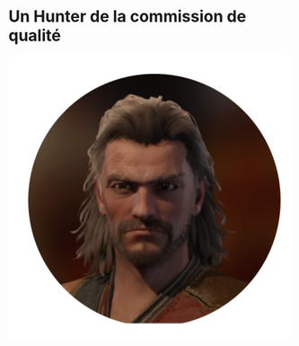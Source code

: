 # Un Hunter de la commission de **qualité**
![Alt text](https://github.com/MRBitey870/MRBitey870/blob/main/pp.png "Optional Title")
